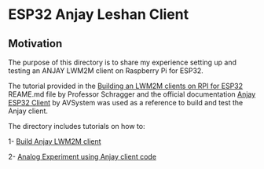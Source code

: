 # ESP32 Anjay Leshan Client

## Motivation

The purpose of this directory is to share my experience setting up and testing an ANJAY LWM2M client on Raspberry Pi for ESP32.

The tutorial provided in the [Building an LWM2M clients on RPI for ESP32](https://github.com/pschragger/IOT_Tutorials_for_VU/tree/main/RPI_BUILD_LWM2M_DEVICE) REAME.md file by Professor Schragger and the official documentation [Anjay ESP32 Client](https://github.com/AVSystem/Anjay-esp32-client) by AVSystem was used as a reference to build and test the Anjay client.

The directory includes tutorials on how to:

1- [Build Anjay LWM2M client](https://github.com/HectorGBoissier/CSC8566_IOT_Fall2022/blob/Anjay-leshan/Anjay_Leshan_Client/Build_Anjay_Client.md)

2- [Analog Experiment using Anjay client code](https://github.com/HectorGBoissier/CSC8566_IOT_Fall2022/blob/Anjay-leshan/Anjay_Leshan_Client/Anjay_Client_Experiment.md)